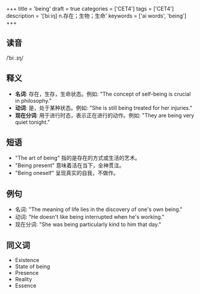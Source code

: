 +++
title = 'being'
draft = true
categories = ['CET4']
tags = ['CET4']
description = '[ˈbiːiŋ] n.存在；生物；生命'
keywords = ['ai words', 'being']
+++

## 读音
/ˈbiː.ɪŋ/

## 释义
- **名词**: 存在，生存，生命状态。例如: "The concept of self-being is crucial in philosophy."
- **动词**: 是，处于某种状态。例如: "She is still being treated for her injuries."
- **现在分词**: 用于进行时态，表示正在进行的动作。例如: "They are being very quiet tonight."

## 短语
- "The art of being" 指的是存在的方式或生活的艺术。
- "Being present" 意味着活在当下，全神贯注。
- "Being oneself" 呈现真实的自我，不做作。

## 例句
- 名词: "The meaning of life lies in the discovery of one's own being."
- 动词: "He doesn't like being interrupted when he's working."
- 现在分词: "She was being particularly kind to him that day."

## 同义词
- Existence
- State of being
- Presence
- Reality
- Essence
